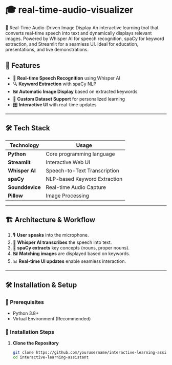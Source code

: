 # 🎓 real-time-audio-visualizer
📌 Real-Time Audio-Driven Image Display An interactive learning tool that converts real-time speech into text and dynamically displays relevant images. Powered by Whisper AI for speech recognition, spaCy for keyword extraction, and Streamlit for a seamless UI. Ideal for education, presentations, and live demonstrations. 
## 🚀 Features
- 🎤 **Real-time Speech Recognition** using Whisper AI
- 🔍 **Keyword Extraction** with spaCy NLP
- 🖼️ **Automatic Image Display** based on extracted keywords
- 📁 **Custom Dataset Support** for personalized learning
- 🎛 **Interactive UI** with real-time updates

---

## 🛠️ Tech Stack
| Technology       | Usage |
|-----------------|-----------------------------------|
| **Python**      | Core programming language |
| **Streamlit**   | Interactive Web UI |
| **Whisper AI**  | Speech-to-Text Transcription |
| **spaCy**       | NLP-based Keyword Extraction |
| **Sounddevice** | Real-time Audio Capture |
| **Pillow**      | Image Processing |

---

## 🏗️ Architecture & Workflow
1. 🎙️ **User speaks** into the microphone.
2. 📝 **Whisper AI transcribes** the speech into text.
3. 🔎 **spaCy extracts** key concepts (nouns, proper nouns).
4. 🖼 **Matching images** are displayed based on keywords.
5. 📊 **Real-time UI updates** enable seamless interaction.

---

## 🛠 Installation & Setup

### 📌 Prerequisites
- Python 3.8+
- Virtual Environment (Recommended)

### 🔧 Installation Steps
1. **Clone the Repository**
   ```bash
   git clone https://github.com/yourusername/interactive-learning-assistant.git
   cd interactive-learning-assistant

